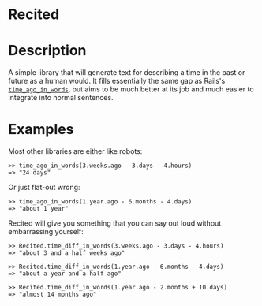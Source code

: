 Recited
=======

# Description

A simple library that will generate text for describing a time in the past or
future as a human would. It fills essentially the same gap as Rails's
[`time_ago_in_words`][1], but aims to be much better at its job and much
easier to integrate into normal sentences.

 [1]: http://api.rubyonrails.org/classes/ActionView/Helpers/DateHelper.html#method-i-time_ago_in_words

# Examples

Most other libraries are either like robots:

    >> time_ago_in_words(3.weeks.ago - 3.days - 4.hours)
    => "24 days"

Or just flat-out wrong:

    >> time_ago_in_words(1.year.ago - 6.months - 4.days)
    => "about 1 year"

Recited will give you something that you can say out loud without embarrassing
yourself:

    >> Recited.time_diff_in_words(3.weeks.ago - 3.days - 4.hours)
    => "about 3 and a half weeks ago"

    >> Recited.time_diff_in_words(1.year.ago - 6.months - 4.days)
    => "about a year and a half ago"

    >> Recited.time_diff_in_words(1.year.ago - 2.months + 10.days)
    => "almost 14 months ago"
